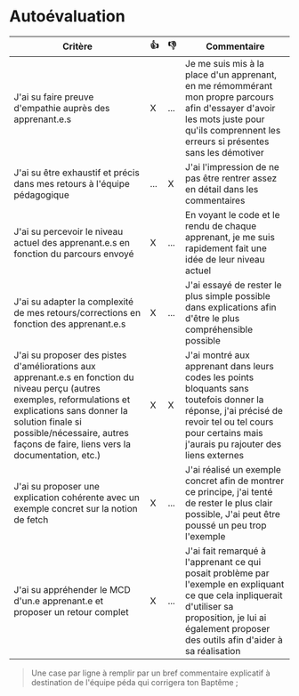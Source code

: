 # Autoévaluation

| Critère                                                                                                                                                                                                                                                      | 👍   | 👎   | Commentaire                                                                                                                                                                                                   |
| ------------------------------------------------------------------------------------------------------------------------------------------------------------------------------------------------------------------------------------------------------------ | --- | --- | ------------------------------------------------------------------------------------------------------------------------------------------------------------------------------------------------------------- |
| J'ai su faire preuve d'empathie auprès des apprenant.e.s                                                                                                                                                                                                     | X   | ... | Je me suis mis à la place d'un apprenant, en me rémommérant mon propre parcours afin d'essayer d'avoir les mots juste pour qu'ils comprennent les erreurs si présentes sans les démotiver                     |
| J'ai su être exhaustif et précis dans mes retours à l'équipe pédagogique                                                                                                                                                                                     | ... | X   | J'ai l'impression de ne pas être rentrer assez en détail dans les commentaires                                                                                                                                |
| J'ai su percevoir le niveau actuel des apprenant.e.s en fonction du parcours envoyé                                                                                                                                                                          | X   | ... | En voyant le code et le rendu de chaque apprenant, je me suis rapidement fait une idée de leur niveau actuel                                                                                                  |
| J'ai su adapter la complexité de mes retours/corrections en fonction des apprenant.e.s                                                                                                                                                                       | X   | ... | J'ai essayé de rester le plus simple possible dans explications afin d'être le plus compréhensible possible                                                                                                   |
| J'ai su proposer des pistes d'améliorations aux apprenant.e.s en fonction du niveau perçu (autres exemples, reformulations et explications sans donner la solution finale si possible/nécessaire, autres façons de faire, liens vers la documentation, etc.) | X   | X   | J'ai montré aux apprenant dans leurs codes les points bloquants sans toutefois donner la réponse, j'ai précisé de revoir tel ou tel cours pour certains mais j'aurais pu rajouter des liens externes          |
| J'ai su proposer une explication cohérente avec un exemple concret sur la notion de fetch                                                                                                                                                                    | X   | ... | J'ai réalisé un exemple concret afin de montrer ce principe, j'ai tenté de rester le plus clair possible, J'ai peut être poussé un peu trop l'exemple                                                         |
| J'ai su appréhender le MCD d'un.e apprenant.e et proposer un retour complet                                                                                                                                                                                  | X   | ... | J'ai fait remarqué à l'apprenant ce qui posait problème par l'exemple en expliquant ce que cela inpliquerait d'utiliser sa proposition, je lui ai également proposer des outils afin d'aider à sa réalisation |

> Une case par ligne à remplir par un bref commentaire explicatif à destination de l'équipe péda qui corrigera ton Baptême ;
